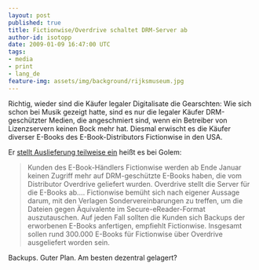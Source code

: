 ```yaml
---
layout: post
published: true
title: Fictionwise/Overdrive schaltet DRM-Server ab
author-id: isotopp
date: 2009-01-09 16:47:00 UTC
tags:
- media
- print
- lang_de
feature-img: assets/img/background/rijksmuseum.jpg
---
```

Richtig, wieder sind die Käufer legaler Digitalisate die Gearschten: Wie
sich schon bei Musik gezeigt hatte, sind es nur die legaler Käufer
DRM-geschützter Medien, die angeschmiert sind, wenn ein Betreiber von
Lizenzservern keinen Bock mehr hat. Diesmal erwischt es die Käufer diverser
E-Books des E-Book-Distributors Fictionwise in den USA.

Er [stellt Auslieferung teilweise ein](http://www.golem.de/0901/64522.html)
heißt es bei Golem:

> Kunden des E-Book-Händlers Fictionwise werden ab Ende Januar keinen
> Zugriff mehr auf DRM-geschützte E-Books haben, die vom Distributor
> Overdrive geliefert wurden. Overdrive stellt die Server für die E-Books
> ab…. Fictionwise bemüht sich nach eigener Aussage darum, mit den Verlagen
> Sondervereinbarungen zu treffen, um die Dateien gegen Äquivalente im
> Secure-eReader-Format auszutauschen. Auf jeden Fall sollten die Kunden
> sich Backups der erworbenen E-Books anfertigen, empfiehlt Fictionwise.
> Insgesamt sollen rund 300.000 E-Books für Fictionwise über Overdrive
> ausgeliefert worden sein.

Backups. Guter Plan. Am besten dezentral gelagert?
